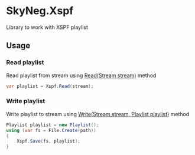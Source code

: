 # SkyNeg.Xspf
Library to work with XSPF playlist

## Usage

### Read playlist
Read playlist from stream using [Read(Stream stream)](src/SkyNeg.Xspf/Xspf.cs) method
```C#
var playlist = Xspf.Read(stream);
```

### Write playlist
Write playlist to stream using [Write(Stream stream, Playlist playlist)](src/SkyNeg.Xspf/Xspf.cs) method
```C#
Playlist playlist = new Playlist();
using (var fs = File.Create(path))
{
    Xspf.Save(fs, playlist);
}
```
